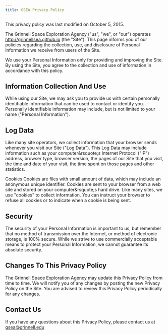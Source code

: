 ```yaml
---
title: GSEA Privacy Policy
---
```


This privacy policy was last modified on October 5, 2015.

The Grinnell Space Exploration Agency ("us", "we", or "our") operates
http://grinnellsea.github.io (the "Site").  This page informs you of our
policies regarding the collection, use, and disclosure of Personal Information
we receive from users of the Site.

We use your Personal Information only for providing and improving the Site. By
using the Site, you agree to the collection and use of information in
accordance with this policy.  

## Information Collection And Use
While using our Site, we may ask you to provide us with certain personally
identifiable information that can be used to contact or identify you.
Personally identifiable information may include, but is not limited to your
name ("Personal Information").

## Log Data
Like many site operators, we collect information that your browser sends
whenever you visit our Site ("Log Data"). This Log Data may include information
such as your computer&rsquote;s Internet Protocol ("IP") address, browser type,
browser version, the pages of our Site that you visit, the time and date of
your visit, the time spent on those pages and other statistics.

Cookies
Cookies are files with small amount of data, which may include an anonymous
unique identifier.  Cookies are sent to your browser from a web site and stored
on your computer&rsquote;s hard drive.  Like many sites, we use "cookies" to
collect information. You can instruct your browser to refuse all cookies or to
indicate when a cookie is being sent.

## Security
The security of your Personal Information is important to us, but remember that
no method of transmission over the Internet, or method of electronic storage,
is 100% secure. While we strive to use commercially acceptable means to protect
your Personal Information, we cannot guarantee its absolute security.

## Changes To This Privacy Policy
The Grinnell Space Exploration Agency may update this Privacy Policy from time
to time. We will notify you of any changes by posting the new Privacy Policy on
the Site. You are advised to review this Privacy Policy periodically for any
changes.

## Contact Us
If you have any questions about this Privacy Policy, please contact us at
<gsea@grinnell.edu>
